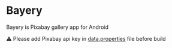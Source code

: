 # Bayery
Bayery is Pixabay gallery app for Android

⚠️ Please add Pixabay api key in [data.properties](data/data.properties) file before build
